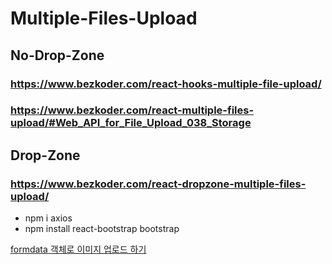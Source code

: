 # Multiple-Files-Upload

## No-Drop-Zone
### https://www.bezkoder.com/react-hooks-multiple-file-upload/
### https://www.bezkoder.com/react-multiple-files-upload/#Web_API_for_File_Upload_038_Storage

## Drop-Zone
### https://www.bezkoder.com/react-dropzone-multiple-files-upload/

- npm i axios
- npm install react-bootstrap bootstrap

[formdata 객체로 이미지 업로드 하기](https://www.zerocho.com/category/HTML/post/59465380f2c7fb0018a1a263)
